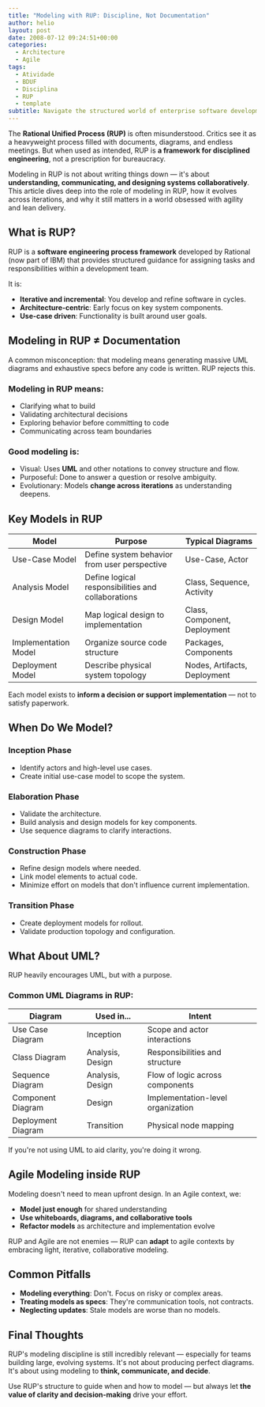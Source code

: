 ```yaml
---
title: "Modeling with RUP: Discipline, Not Documentation"
author: helio
layout: post
date: 2008-07-12 09:24:51+00:00
categories:
  - Architecture
  - Agile
tags:
  - Atividade
  - BDUF
  - Disciplina
  - RUP
  - template
subtitle: Navigate the structured world of enterprise software development—explore how RUP's disciplined approach to modeling, iterations, and documentation creates predictable, scalable development processes
---
```


The **Rational Unified Process (RUP)** is often misunderstood. Critics see it as a heavyweight process filled with documents, diagrams, and endless meetings. But when used as intended, RUP is **a framework for disciplined engineering**, not a prescription for bureaucracy.

Modeling in RUP is not about writing things down — it's about **understanding, communicating, and designing systems collaboratively**. This article dives deep into the role of modeling in RUP, how it evolves across iterations, and why it still matters in a world obsessed with agility and lean delivery.

## What is RUP?

RUP is a **software engineering process framework** developed by Rational (now part of IBM) that provides structured guidance for assigning tasks and responsibilities within a development team.

It is:

- **Iterative and incremental**: You develop and refine software in cycles.
- **Architecture-centric**: Early focus on key system components.
- **Use-case driven**: Functionality is built around user goals.

## Modeling in RUP ≠ Documentation

A common misconception: that modeling means generating massive UML diagrams and exhaustive specs before any code is written. RUP rejects this.

### Modeling in RUP means:

- Clarifying what to build
- Validating architectural decisions
- Exploring behavior before committing to code
- Communicating across team boundaries

### Good modeling is:

- Visual: Uses **UML** and other notations to convey structure and flow.
- Purposeful: Done to answer a question or resolve ambiguity.
- Evolutionary: Models **change across iterations** as understanding deepens.

## Key Models in RUP

| Model                | Purpose                                            | Typical Diagrams             |
| -------------------- | -------------------------------------------------- | ---------------------------- |
| Use-Case Model       | Define system behavior from user perspective       | Use-Case, Actor              |
| Analysis Model       | Define logical responsibilities and collaborations | Class, Sequence, Activity    |
| Design Model         | Map logical design to implementation               | Class, Component, Deployment |
| Implementation Model | Organize source code structure                     | Packages, Components         |
| Deployment Model     | Describe physical system topology                  | Nodes, Artifacts, Deployment |

Each model exists to **inform a decision or support implementation** — not to satisfy paperwork.

## When Do We Model?

### Inception Phase

- Identify actors and high-level use cases.
- Create initial use-case model to scope the system.

### Elaboration Phase

- Validate the architecture.
- Build analysis and design models for key components.
- Use sequence diagrams to clarify interactions.

### Construction Phase

- Refine design models where needed.
- Link model elements to actual code.
- Minimize effort on models that don't influence current implementation.

### Transition Phase

- Create deployment models for rollout.
- Validate production topology and configuration.

## What About UML?

RUP heavily encourages UML, but with a purpose.

### Common UML Diagrams in RUP:

| Diagram            | Used in...       | Intent                            |
| ------------------ | ---------------- | --------------------------------- |
| Use Case Diagram   | Inception        | Scope and actor interactions      |
| Class Diagram      | Analysis, Design | Responsibilities and structure    |
| Sequence Diagram   | Analysis, Design | Flow of logic across components   |
| Component Diagram  | Design           | Implementation-level organization |
| Deployment Diagram | Transition       | Physical node mapping             |

If you're not using UML to aid clarity, you're doing it wrong.

## Agile Modeling inside RUP

Modeling doesn't need to mean upfront design. In an Agile context, we:

- **Model just enough** for shared understanding
- **Use whiteboards, diagrams, and collaborative tools**
- **Refactor models** as architecture and implementation evolve

RUP and Agile are not enemies — RUP can **adapt** to agile contexts by embracing light, iterative, collaborative modeling.

## Common Pitfalls

- **Modeling everything**: Don't. Focus on risky or complex areas.
- **Treating models as specs**: They're communication tools, not contracts.
- **Neglecting updates**: Stale models are worse than no models.

## Final Thoughts

RUP's modeling discipline is still incredibly relevant — especially for teams building large, evolving systems.
It's not about producing perfect diagrams. It's about using modeling to **think, communicate, and decide**.

Use RUP's structure to guide when and how to model — but always let **the value of clarity and decision-making** drive your effort.
